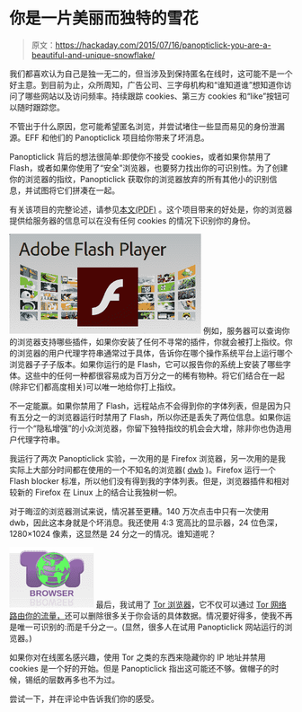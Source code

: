 # 你是一片美丽而独特的雪花

> 原文：<https://hackaday.com/2015/07/16/panopticlick-you-are-a-beautiful-and-unique-snowflake/>

我们都喜欢认为自己是独一无二的，但当涉及到保持匿名在线时，这可能不是一个好主意。到目前为止，众所周知，广告公司、三字母机构和“谁知道谁”想知道你访问了哪些网站以及访问频率。持续跟踪 cookies、第三方 cookies 和“like”按钮可以随时跟踪您。

不管出于什么原因，您可能希望匿名浏览，并尝试堵住一些显而易见的身份泄漏源。EFF 和他们的 Panopticlick 项目给你带来了坏消息。

Panopticlick 背后的想法很简单:即使你不接受 cookies，或者如果你禁用了 Flash，或者如果你使用了“安全”浏览器，也要努力找出你的可识别性。为了创建你的浏览器的指纹，Panopticlick 获取你的浏览器放弃的所有其他小的识别信息，并试图将它们拼凑在一起。

有关该项目的完整论述，请参见[本文(PDF)](https://panopticlick.eff.org/browser-uniqueness.pdf) 。这个项目带来的好处是，你的浏览器提供给服务器的信息可以在没有任何 cookies 的情况下识别你的身份。

[![foo](img/e8350921ea35302a0f3d0777dc15a6a4.png)](https://hackaday.com/wp-content/uploads/2015/07/foo3.png) 例如，服务器可以查询你的浏览器支持哪些插件，如果你安装了任何不寻常的插件，你就会被打上指纹。你的浏览器的用户代理字符串通常过于具体，告诉你在哪个操作系统平台上运行哪个浏览器子子子版本。如果你运行的是 Flash，它可以报告你的系统上安装了哪些字体。这些中的任何一种都很容易成为百万分之一的稀有物种。将它们结合在一起(除非它们都高度相关)可以唯一地给你打上指纹。

不一定能赢。如果你禁用了 Flash，远程站点不会得到你的字体列表，但是因为只有五分之一的浏览器运行时禁用了 Flash，所以你还是丢失了两位信息。如果你运行一个“隐私增强”的小众浏览器，你留下独特指纹的机会会大增，除非你也伪造用户代理字符串。

我运行了两次 Panopticlick 实验，一次用的是 Firefox 浏览器，另一次用的是我实际上大部分时间都在使用的一个不知名的浏览器( [dwb](http://portix.bitbucket.org/dwb/) )。Firefox 运行一个 Flash blocker 标准，所以他们没有得到我的字体列表。但是，浏览器插件和相对较新的 Firefox 在 Linux 上的结合让我独树一帜。

对于晦涩的浏览器测试来说，情况甚至更糟。140 万次点击中只有一次使用 dwb，因此这本身就是个坏消息。我还使用 4:3 宽高比的显示器，24 位色深，1280×1024 像素，这显然是 24 分之一的情况。谁知道呢？

[![foo](img/8ba8dea697980566c880dd3b8114a739.png)](https://hackaday.com/wp-content/uploads/2015/07/foo2.png) 最后，我试用了 [Tor 浏览器](https://www.torproject.org/projects/torbrowser.html.en)，它不仅可以通过 [Tor 网络路由你的流量，](https://www.torproject.org/)还可以删除很多关于你会话的具体数据。情况要好得多，使我不再是唯一可识别的:而是千分之一。(显然，很多人在试用 Panopticlick 网站运行的浏览器。)

如果你对在线匿名感兴趣，使用 Tor 之类的东西来隐藏你的 IP 地址并禁用 cookies 是一个好的开始。但是 Panopticlick 指出这可能还不够。做帽子的时候，锡纸的层数再多也不为过。

尝试一下，并在评论中告诉我们你的感受。